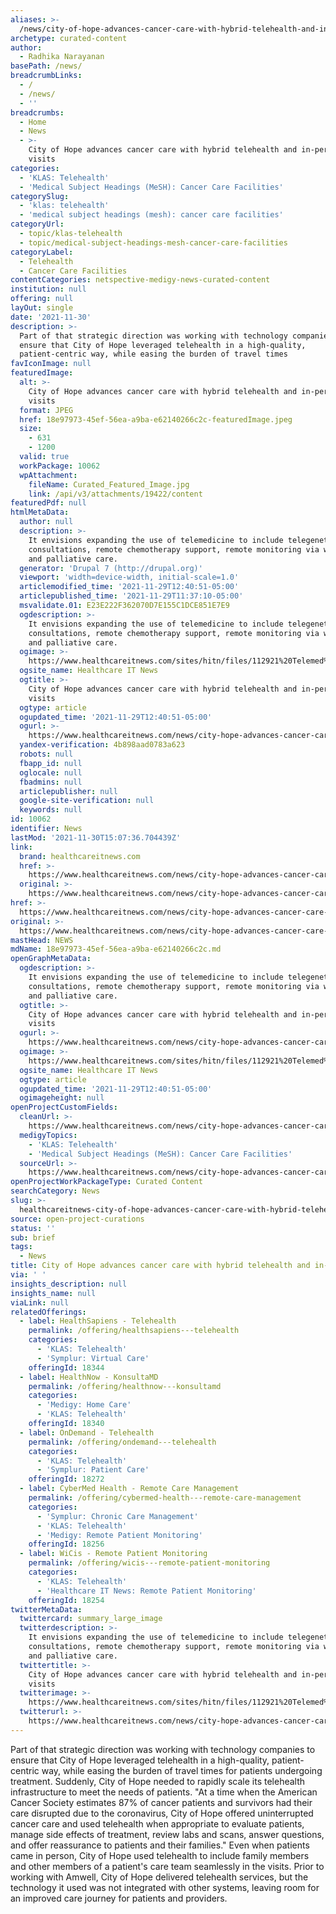 ```yaml
---
aliases: >-
  /news/city-of-hope-advances-cancer-care-with-hybrid-telehealth-and-in-person-visits
archetype: curated-content
author:
  - Radhika Narayanan
basePath: /news/
breadcrumbLinks:
  - /
  - /news/
  - ''
breadcrumbs:
  - Home
  - News
  - >-
    City of Hope advances cancer care with hybrid telehealth and in-person
    visits
categories:
  - 'KLAS: Telehealth'
  - 'Medical Subject Headings (MeSH): Cancer Care Facilities'
categorySlug:
  - 'klas: telehealth'
  - 'medical subject headings (mesh): cancer care facilities'
categoryUrl:
  - topic/klas-telehealth
  - topic/medical-subject-headings-mesh-cancer-care-facilities
categoryLabel:
  - Telehealth
  - Cancer Care Facilities
contentCategories: netspective-medigy-news-curated-content
institution: null
offering: null
layOut: single
date: '2021-11-30'
description: >-
  Part of that strategic direction was working with technology companies to
  ensure that City of Hope leveraged telehealth in a high-quality,
  patient-centric way, while easing the burden of travel times 
favIconImage: null
featuredImage:
  alt: >-
    City of Hope advances cancer care with hybrid telehealth and in-person
    visits
  format: JPEG
  href: 18e97973-45ef-56ea-a9ba-e62140266c2c-featuredImage.jpeg
  size:
    - 631
    - 1200
  valid: true
  workPackage: 10062
  wpAttachment:
    fileName: Curated_Featured_Image.jpg
    link: /api/v3/attachments/19422/content
featuredPdf: null
htmlMetaData:
  author: null
  description: >-
    It envisions expanding the use of telemedicine to include telegenetic
    consultations, remote chemotherapy support, remote monitoring via wearables
    and palliative care.
  generator: 'Drupal 7 (http://drupal.org)'
  viewport: 'width=device-width, initial-scale=1.0'
  articlemodified_time: '2021-11-29T12:40:51-05:00'
  articlepublished_time: '2021-11-29T11:37:10-05:00'
  msvalidate.01: E23E222F362070D7E155C1DCE851E7E9
  ogdescription: >-
    It envisions expanding the use of telemedicine to include telegenetic
    consultations, remote chemotherapy support, remote monitoring via wearables
    and palliative care.
  ogimage: >-
    https://www.healthcareitnews.com/sites/hitn/files/112921%20Telemed%20City%20of%20Hope%20Amwell%20Paul%201200.jpg
  ogsite_name: Healthcare IT News
  ogtitle: >-
    City of Hope advances cancer care with hybrid telehealth and in-person
    visits
  ogtype: article
  ogupdated_time: '2021-11-29T12:40:51-05:00'
  ogurl: >-
    https://www.healthcareitnews.com/news/city-hope-advances-cancer-care-hybrid-telehealth-and-person-visits
  yandex-verification: 4b898aad0783a623
  robots: null
  fbapp_id: null
  oglocale: null
  fbadmins: null
  articlepublisher: null
  google-site-verification: null
  keywords: null
id: 10062
identifier: News
lastMod: '2021-11-30T15:07:36.704439Z'
link:
  brand: healthcareitnews.com
  href: >-
    https://www.healthcareitnews.com/news/city-hope-advances-cancer-care-hybrid-telehealth-and-person-visits
  original: >-
    https://www.healthcareitnews.com/news/city-hope-advances-cancer-care-hybrid-telehealth-and-person-visits
href: >-
  https://www.healthcareitnews.com/news/city-hope-advances-cancer-care-hybrid-telehealth-and-person-visits
original: >-
  https://www.healthcareitnews.com/news/city-hope-advances-cancer-care-hybrid-telehealth-and-person-visits
mastHead: NEWS
mdName: 18e97973-45ef-56ea-a9ba-e62140266c2c.md
openGraphMetaData:
  ogdescription: >-
    It envisions expanding the use of telemedicine to include telegenetic
    consultations, remote chemotherapy support, remote monitoring via wearables
    and palliative care.
  ogtitle: >-
    City of Hope advances cancer care with hybrid telehealth and in-person
    visits
  ogurl: >-
    https://www.healthcareitnews.com/news/city-hope-advances-cancer-care-hybrid-telehealth-and-person-visits
  ogimage: >-
    https://www.healthcareitnews.com/sites/hitn/files/112921%20Telemed%20City%20of%20Hope%20Amwell%20Paul%201200.jpg
  ogsite_name: Healthcare IT News
  ogtype: article
  ogupdated_time: '2021-11-29T12:40:51-05:00'
  ogimageheight: null
openProjectCustomFields:
  cleanUrl: >-
    https://www.healthcareitnews.com/news/city-hope-advances-cancer-care-hybrid-telehealth-and-person-visits
  medigyTopics:
    - 'KLAS: Telehealth'
    - 'Medical Subject Headings (MeSH): Cancer Care Facilities'
  sourceUrl: >-
    https://www.healthcareitnews.com/news/city-hope-advances-cancer-care-hybrid-telehealth-and-person-visits
openProjectWorkPackageType: Curated Content
searchCategory: News
slug: >-
  healthcareitnews-city-of-hope-advances-cancer-care-with-hybrid-telehealth-and-in-person-visits
source: open-project-curations
status: ''
sub: brief
tags:
  - News
title: City of Hope advances cancer care with hybrid telehealth and in-person visits
via: ' '
insights_description: null
insights_name: null
viaLink: null
relatedOfferings:
  - label: HealthSapiens - Telehealth
    permalink: /offering/healthsapiens---telehealth
    categories:
      - 'KLAS: Telehealth'
      - 'Symplur: Virtual Care'
    offeringId: 18344
  - label: HealthNow - KonsultaMD
    permalink: /offering/healthnow---konsultamd
    categories:
      - 'Medigy: Home Care'
      - 'KLAS: Telehealth'
    offeringId: 18340
  - label: OnDemand - Telehealth
    permalink: /offering/ondemand---telehealth
    categories:
      - 'KLAS: Telehealth'
      - 'Symplur: Patient Care'
    offeringId: 18272
  - label: CyberMed Health - Remote Care Management
    permalink: /offering/cybermed-health---remote-care-management
    categories:
      - 'Symplur: Chronic Care Management'
      - 'KLAS: Telehealth'
      - 'Medigy: Remote Patient Monitoring'
    offeringId: 18256
  - label: WiCis - Remote Patient Monitoring
    permalink: /offering/wicis---remote-patient-monitoring
    categories:
      - 'KLAS: Telehealth'
      - 'Healthcare IT News: Remote Patient Monitoring'
    offeringId: 18254
twitterMetaData:
  twittercard: summary_large_image
  twitterdescription: >-
    It envisions expanding the use of telemedicine to include telegenetic
    consultations, remote chemotherapy support, remote monitoring via wearables
    and palliative care.
  twittertitle: >-
    City of Hope advances cancer care with hybrid telehealth and in-person
    visits
  twitterimage: >-
    https://www.healthcareitnews.com/sites/hitn/files/112921%20Telemed%20City%20of%20Hope%20Amwell%20Paul%201200.jpg
  twitterurl: >-
    https://www.healthcareitnews.com/news/city-hope-advances-cancer-care-hybrid-telehealth-and-person-visits
---
```

<p>Part of that strategic direction was working with technology companies to ensure that City of Hope leveraged telehealth in a high-quality, patient-centric way, while easing the burden of travel times for patients undergoing treatment.
Suddenly, City of Hope needed to rapidly scale its telehealth infrastructure to meet the needs of patients.
"At a time when the American Cancer Society estimates 87% of cancer patients and survivors had their care disrupted due to the coronavirus, City of Hope offered uninterrupted cancer care and used telehealth when appropriate to evaluate patients, manage side effects of treatment, review labs and scans, answer questions, and offer reassurance to patients and their families."
Even when patients came in person, City of Hope used telehealth to include family members and other members of a patient's care team seamlessly in the visits.
Prior to working with Amwell, City of Hope delivered telehealth services, but the technology it used was not integrated with other systems, leaving room for an improved care journey for patients and providers.</p>